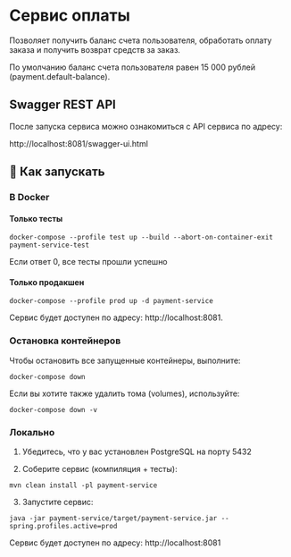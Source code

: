 # Сервис оплаты

Позволяет получить баланс счета пользователя, обработать оплату заказа и получить возврат средств за заказ.

По умолчанию баланс счета пользователя равен 15 000 рублей (payment.default-balance).

## Swagger REST API

После запуска сервиса можно ознакомиться с API сервиса по адресу:

http://localhost:8081/swagger-ui.html

## 🚀 Как запускать

### В Docker

#### Только тесты
```
docker-compose --profile test up --build --abort-on-container-exit payment-service-test
```
Если ответ 0, все тесты прошли успешно

#### Только продакшен
```
docker-compose --profile prod up -d payment-service
```
Сервис будет доступен по адресу: http://localhost:8081.

### Остановка контейнеров

Чтобы остановить все запущенные контейнеры, выполните:

```
docker-compose down
```

Если вы хотите также удалить тома (volumes), используйте:

```
docker-compose down -v
```

### Локально

1. Убедитесь, что у вас установлен PostgreSQL на порту 5432

2. Соберите сервис (компиляция + тесты):
```
mvn clean install -pl payment-service
```

3. Запустите сервис:
```
java -jar payment-service/target/payment-service.jar --spring.profiles.active=prod
```

Сервис будет доступен по адресу: http://localhost:8081
